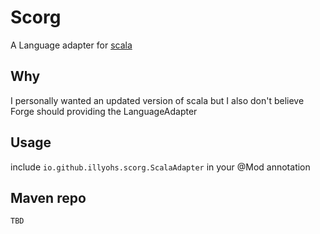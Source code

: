 # Scorg
A Language adapter for [scala](https://www.scala-lang.org/)

## Why
I personally wanted an updated version of scala but I also don't believe Forge should providing the LanguageAdapter

## Usage
include `io.github.illyohs.scorg.ScalaAdapter` in your @Mod annotation

## Maven repo

```
TBD
```